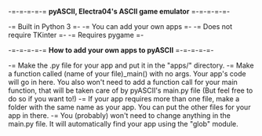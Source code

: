 -=-=-=-=-= **pyASCII, Electra04's ASCII game emulator** =-=-=-=-=-

-= Built in Python 3 =-
-= You can add your own apps =-
-= Does not require TKinter =-
-= Requires pygame =-

-=-=-=-=-= **How to add your own apps to pyASCII** =-=-=-=-=-

-= Make the .py file for your app and put it in the "apps/" directory.
-= Make a function called (name of your file)_main() with no args. Your app's code will go in 
   here. You also won't need to add a function call for your main function, that will be taken 
   care of by pyASCII's main.py file (But feel free to do so if you want to!)
-= If your app requires more than one file, make a folder with the same name as your app. 
   You can put the other files for your app in there.
-= You (probably) won't need to change anything in the main.py file. It will automatically 
   find your app using the "glob" module.